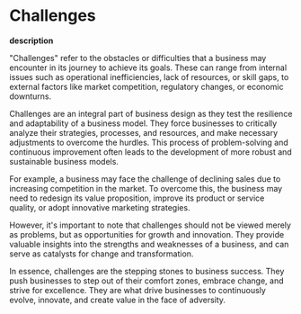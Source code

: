 # Challenges

**description**

"Challenges" refer to the obstacles or difficulties that a business may encounter in its journey to achieve its goals. These can range from internal issues such as operational inefficiencies, lack of resources, or skill gaps, to external factors like market competition, regulatory changes, or economic downturns. 

Challenges are an integral part of business design as they test the resilience and adaptability of a business model. They force businesses to critically analyze their strategies, processes, and resources, and make necessary adjustments to overcome the hurdles. This process of problem-solving and continuous improvement often leads to the development of more robust and sustainable business models.

For example, a business may face the challenge of declining sales due to increasing competition in the market. To overcome this, the business may need to redesign its value proposition, improve its product or service quality, or adopt innovative marketing strategies. 

However, it's important to note that challenges should not be viewed merely as problems, but as opportunities for growth and innovation. They provide valuable insights into the strengths and weaknesses of a business, and can serve as catalysts for change and transformation. 

In essence, challenges are the stepping stones to business success. They push businesses to step out of their comfort zones, embrace change, and strive for excellence. They are what drive businesses to continuously evolve, innovate, and create value in the face of adversity.